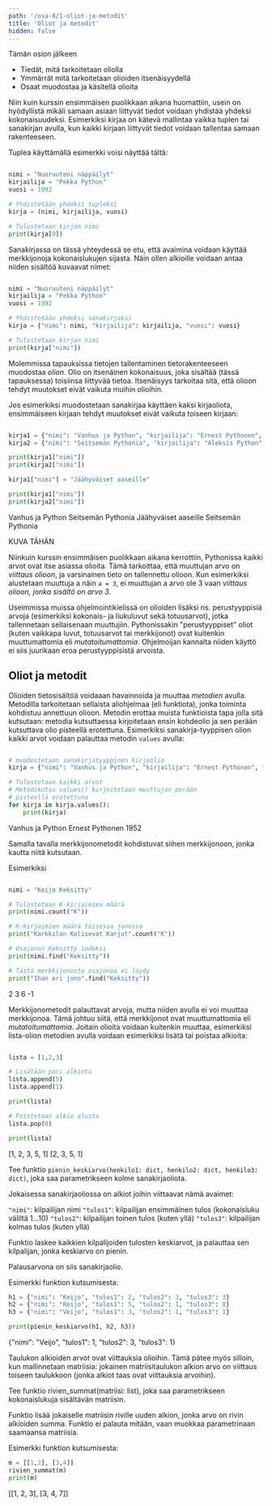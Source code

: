 ```yaml
---
path: '/osa-8/1-oliot-ja-metodit'
title: 'Oliot ja metodit'
hidden: false
---
```


<text-box variant='learningObjectives' name='Oppimistavoitteet'>

Tämän osion jälkeen

- Tiedät, mitä tarkoitetaan oliolla
- Ymmärrät mitä tarkoitetaan olioiden itsenäisyydellä
- Osaat muodostaa ja käsitellä olioita

</text-box>

Niin kuin kurssin ensimmäisen puolikkaan aikana huomattiin, usein on hyödyllistä mikäli samaan asiaan liittyvät tiedot voidaan yhdistää yhdeksi kokonaisuudeksi. Esimerkiksi kirjaa on kätevä mallintaa vaikka tuplen tai sanakirjan avulla, kun kaikki kirjaan liittyvät tiedot voidaan tallentaa samaan rakenteeseen.

Tuplea käyttämällä esimerkki voisi näyttää tältä:

```python

nimi = "Nuoruuteni näppäilyt"
kirjailija = "Pekka Python"
vuosi = 1992

# Yhdistetään yhdeksi tupleksi
kirja = (nimi, kirjailija, vuosi)

# Tulostetaan kirjan nimi
print(kirja[0])

```

Sanakirjassa on tässä yhteydessä se etu, että avaimina voidaan käyttää merkkijonoja kokonaislukujen sijasta. Näin ollen alkioille voidaan antaa niiden sisältöä kuvaavat nimet:

```python

nimi = "Nuoruuteni näppäilyt"
kirjailija = "Pekka Python"
vuosi = 1992

# Yhdistetään yhdeksi sanakirjaksi
kirja = {"nimi": nimi, "kirjailija": kirjailija, "vuosi": vuosi}

# Tulostetaan kirjan nimi
print(kirja["nimi"])

```

Molemmissa tapauksissa tietojen tallentaminen tietorakenteeseen muodostaa _olion_. Olio on itsenäinen kokonaisuus, joka sisältää (tässä tapauksessa) toisiinsa liittyvää tietoa. Itsenäisyys tarkoitaa sitä, että olioon tehdyt muutokset eivät vaikuta muihin olioihin.

Jos esimerkiksi muodostetaan sanakirjaa käyttäen kaksi kirjaoliota, ensimmäiseen kirjaan tehdyt muutokset eivät vaikuta toiseen kirjaan:

```python

kirja1 = {"nimi": "Vanhus ja Python", "kirjailija": "Ernest Pythonen", "vuosi": 1952}
kirja2 = {"nimi": "Seitsemän Pythonia", "kirjailija": "Aleksis Python", "vuosi": 1894}

print(kirja1["nimi"])
print(kirja2["nimi"])

kirja1["nimi"] = "Jäähyväiset aaseille"

print(kirja1["nimi"])
print(kirja2["nimi"])

```

<sample-output>

Vanhus ja Python
Seitsemän Pythonia
Jäähyväiset aaseille
Seitsemän Pythonia

</sample-output>

KUVA TÄHÄN

<text-box variant="info" name="Oliot Pythonissa">

Niinkuin kurssin ensimmäisen puolikkaan aikana kerrottiin, Pythonissa kaikki arvot ovat itse asiassa olioita. Tämä tarkoittaa, että muuttujan arvo on _viittaus olioon_, ja varsinainen tieto on tallennettu olioon. Kun esimerkiksi alustetaan muuttuja a näin `a = 3`, ei muuttujan a arvo ole 3 vaan _viittaus olioon, jonka sisältö on arvo 3_.

Useimmissa muissa ohjelmointikielissä on olioiden lisäksi ns. perustyyppisiä arvoja (esimerkiksi kokonais- ja liukuluvut sekä totuusarvot), jotka tallennetaan sellaisenaan muuttujiin. Pythonissakin "perustyyppiset" oliot (kuten vaikkapa luvut, totuusarvot tai merkkijonot) ovat kuitenkin muuttumattomia eli _mutatoitumattomia_. Ohjelmoijan kannalta niiden käyttö ei siis juurikaan eroa perustyyppisistä arvoista.

</text-box>

## Oliot ja metodit

Olioiden tietosisältöä voidaaan havainnoida ja muuttaa _metodien_ avulla. Metodilla tarkoitetaan sellaista aliohjelmaa (eli funktiota), jonka toiminta kohdistuu annettuun olioon. Metodin erottaa muista funktioista tapa jolla sitä kutsutaan: metodia kutsuttaessa kirjoitetaan ensin kohdeolio ja sen perään kutsuttava olio pisteellä erotettuna. Esimerkiksi sanakirja-tyyppisen olion kaikki arvot voidaan palauttaa metodin `values` avulla:

```python

# muodostetaan sanakirjatyyppinen kirjaolio
kirja = {"nimi": "Vanhus ja Python", "kirjailija": "Ernest Pythonen", "vuosi": 1952}

# Tulostetaan kaikki arvot
# Metodikutsu values() kirjoitetaan muuttujan perään
# pisteellä erotettuna
for kirja in kirja.values():
    print(kirja)

```

<sample-output>

Vanhus ja Python
Ernest Pythonen
1952

</sample-output>

Samalla tavalla merkkijonometodit kohdistuvat siihen merkkijonoon, jonka kautta niitä kutsutaan.

Esimerkiksi

```python

nimi = "Keijo Keksitty"

# Tulostetaan K-kirjaimien määrä
print(nimi.count("K"))

# K-kirjaimien määrä toisessa jonossa
print("Karkkilan Kolisevat Karjut".count("K"))

# Osajonon Keksitty indeksi
print(nimi.find("Keksitty"))

# Tästä merkkijonosta osajonoa ei löydy
print("Ihan eri jono".find("Keksitty"))

```

<sample-output>

2
3
6
-1

</sample-output>

Merkkijonometodit palauttavat arvoja, mutta niiden avulla ei voi muuttaa merkkijonoa. Tämä johtuu siitä, että merkkijonot ovat muuttumattomia eli _mutatoitumattomia_. Joitain olioita voidaan kuitenkin muuttaa, esimerkiksi lista-olion metodien avulla voidaan esimerkiksi lisätä tai poistaa alkioita:

```python

lista = [1,2,3]

# Lisätään pari alkiota
lista.append(5)
lista.append(1)

print(lista)

# Poistetaan alkio alusta
lista.pop(0)

print(lista)


```

<sample-output>

[1, 2, 3, 5, 1]
[2, 3, 5, 1]

</sample-output>

<programming-exercise name='Pienin keskiarvo' tmcname='osa08-01_pienin_keskiarvo'>

Tee funktio `pienin_keskiarvo(henkilo1: dict, henkilo2: dict, henkilo3: dict)`, joka saa parametrikseen kolme sanakirjaoliota.

Jokaisessa sanakirjaoliossa on alkiot joihin viittaavat nämä avaimet:

`"nimi"`: kilpailijan nimi
`"tulos1"`: kilpailijan ensimmäinen tulos (kokonaisluku väliltä 1...10)
`"tulos2"`: kilpailijan toinen tulos (kuten yllä)
`"tulos3"`: kilpailijan kolmas tulos (kuten yllä)

Funktio laskee kaikkien kilpalijoiden tulosten keskiarvot, ja palauttaa sen kilpalijan, jonka keskiarvo on pienin.

Palausarvona on siis sanakirjaolio.

Esimerkki funktion kutsumisesta:

```python
h1 = {"nimi": "Keijo", "tulos1": 2, "tulos2": 3, "tulos3": 3}
h2 = {"nimi": "Reijo", "tulos1": 5, "tulos2": 1, "tulos3": 8}
h3 = {"nimi": "Veijo", "tulos1": 3, "tulos2": 1, "tulos3": 1}

print(pienin_keskiarvo(h1, h2, h3))
```

<sample-output>

{"nimi": "Veijo", "tulos1": 1, "tulos2": 3, "tulos3": 1}

</sample-output>

</programming-exercise>

<programming-exercise name='Rivien summat' tmcname='osa08-02_rivien_summmat '>

Taulukon alkioiden arvot ovat viittauksia olioihin. Tämä pätee myös silloin, kun mallinnetaan matriisia: jokainen matriisitaulukon alkion arvo on viittaus toiseen taulukkoon (jonka alkiot taas ovat viittauksia arvoihin).

Tee funktio rivien_summat(matriisi: list), joka saa parametrikseen kokonaislukuja sisältävän matriisin.

Funktio lisää jokaiselle matriisin riville uuden alkion, jonka arvo on rivin alkioiden summa. Funktio ei palauta mitään, vaan muokkaa parametrinaan saamaansa matriisia.

Esimerkki funktion kutsumisesta:

```python
m = [[1,2], [3,4]]
rivien_summat(m)
print(m)
```

<sample-output>

[[1, 2, 3], [3, 4, 7]]

</sample-output>

</programming-exercise>
